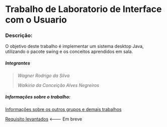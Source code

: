# Trabalho de Laboratorio de Interface com o Usuario

### Descrição:

O objetivo deste trabalho é implementar um sistema desktop Java, utilizando o pacote swing e os conceitos aprendidos em sala. 

##### Integrantes

> _Wagner Rodrigo da Silva_
>
> _Walkiria da Conceição Alves Negreiros_

##### Informações sobre o trabalho: 

[Informações sobre os outros grupos e demais trabalhos ]()

[Requisito levantados]() <--- Em breve